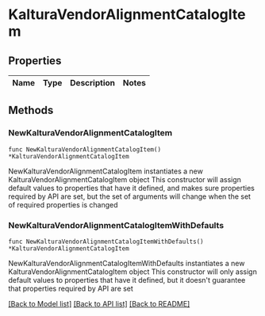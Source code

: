 # KalturaVendorAlignmentCatalogItem

## Properties

Name | Type | Description | Notes
------------ | ------------- | ------------- | -------------

## Methods

### NewKalturaVendorAlignmentCatalogItem

`func NewKalturaVendorAlignmentCatalogItem() *KalturaVendorAlignmentCatalogItem`

NewKalturaVendorAlignmentCatalogItem instantiates a new KalturaVendorAlignmentCatalogItem object
This constructor will assign default values to properties that have it defined,
and makes sure properties required by API are set, but the set of arguments
will change when the set of required properties is changed

### NewKalturaVendorAlignmentCatalogItemWithDefaults

`func NewKalturaVendorAlignmentCatalogItemWithDefaults() *KalturaVendorAlignmentCatalogItem`

NewKalturaVendorAlignmentCatalogItemWithDefaults instantiates a new KalturaVendorAlignmentCatalogItem object
This constructor will only assign default values to properties that have it defined,
but it doesn't guarantee that properties required by API are set


[[Back to Model list]](../README.md#documentation-for-models) [[Back to API list]](../README.md#documentation-for-api-endpoints) [[Back to README]](../README.md)


